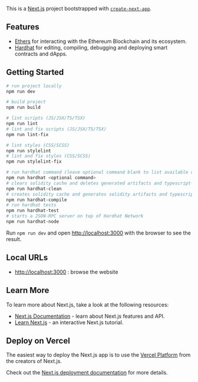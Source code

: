 This is a [Next.js](https://nextjs.org/) project bootstrapped with [`create-next-app`](https://github.com/vercel/next.js/tree/canary/packages/create-next-app).

## Features

- [Ethers](https://ethers.org/) for interacting with the Ethereum Blockchain and its ecosystem.
- [Hardhat](https://hardhat.org/) for editing, compiling, debugging and deploying smart contracts and dApps.

## Getting Started

```bash
# run project locally
npm run dev

# build project
npm run build

# lint scripts (JS/JSX/TS/TSX)
npm run lint
# lint and fix scripts (JS/JSX/TS/TSX)
npm run lint-fix

# lint styles (CSS/SCSS)
npm run stylelint
# lint and fix styles (CSS/SCSS)
npm run stylelint-fix

# run hardhat command (leave optional command blank to list available commands)
npm run hardhat <optional command>
# clears solidity cache and deletes generated artifacts and typescript-types
npm run hardhat-clean
# creates solidity cache and generates solidity artifacts and typescript-types
npm run hardhat-compile
# run hardhat tests
npm run hardhat-test
# starts a JSON-RPC server on top of Hardhat Network
npm run hardhat-node
```

Run `npm run dev` and open [http://localhost:3000](http://localhost:3000) with the browser to see the result.

## Local URLs

- [http://localhost:3000](http://localhost:3000) : browse the website

## Learn More

To learn more about Next.js, take a look at the following resources:

- [Next.js Documentation](https://nextjs.org/docs) - learn about Next.js features and API.
- [Learn Next.js](https://nextjs.org/learn) - an interactive Next.js tutorial.

## Deploy on Vercel

The easiest way to deploy the Next.js app is to use the [Vercel Platform](https://vercel.com/new?utm_medium=default-template&filter=next.js&utm_source=create-next-app&utm_campaign=create-next-app-readme) from the creators of Next.js.

Check out the [Next.js deployment documentation](https://nextjs.org/docs/deployment) for more details.
